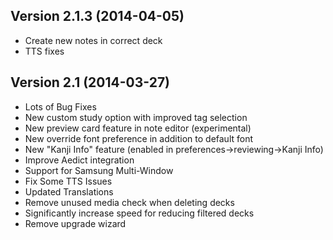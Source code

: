 ## Version 2.1.3 (2014-04-05)

- Create new notes in correct deck
- TTS fixes

## Version 2.1 (2014-03-27)

- Lots of Bug Fixes
- New custom study option with improved tag selection
- New preview card feature in note editor (experimental)
- New override font preference in addition to default font
- New "Kanji Info" feature (enabled in preferences->reviewing->Kanji Info)
- Improve Aedict integration
- Support for Samsung Multi-Window
- Fix Some TTS Issues
- Updated Translations
- Remove unused media check when deleting decks
- Significantly increase speed for reducing filtered decks
- Remove upgrade wizard
